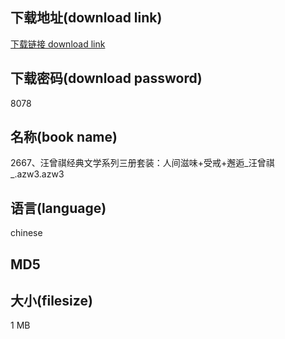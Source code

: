 ## 下载地址(download link)
[下载链接 download link](https://tutu365.netlify.app/?s=2667%E3%80%81%E6%B1%AA%E6%9B%BE%E7%A5%BA%E7%BB%8F%E5%85%B8%E6%96%87%E5%AD%A6%E7%B3%BB%E5%88%97%E4%B8%89%E5%86%8C%E5%A5%97%E8%A3%85%EF%BC%9A%E4%BA%BA%E9%97%B4%E6%BB%8B%E5%91%B3%2B%E5%8F%97%E6%88%92%2B%E9%82%82%E9%80%85_%E6%B1%AA%E6%9B%BE%E7%A5%BA_.azw3)

## 下载密码(download password)
8078

## 名称(book name)
2667、汪曾祺经典文学系列三册套装：人间滋味+受戒+邂逅_汪曾祺_.azw3.azw3

## 语言(language)
chinese

## MD5


## 大小(filesize)
1 MB
